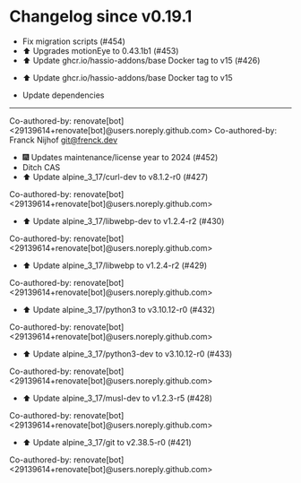 # Changelog since v0.19.1
- Fix migration scripts (#454) 
- ⬆️ Upgrades motionEye to 0.43.1b1 (#453) 
- ⬆️ Update ghcr.io/hassio-addons/base Docker tag to v15 (#426)

* ⬆️ Update ghcr.io/hassio-addons/base Docker tag to v15

* Update dependencies

---------

Co-authored-by: renovate[bot] <29139614+renovate[bot]@users.noreply.github.com>
Co-authored-by: Franck Nijhof <git@frenck.dev> 
- 🎆 Updates maintenance/license year to 2024 (#452) 
- Ditch CAS 
- ⬆️ Update alpine_3_17/curl-dev to v8.1.2-r0 (#427)

Co-authored-by: renovate[bot] <29139614+renovate[bot]@users.noreply.github.com> 
- ⬆️ Update alpine_3_17/libwebp-dev to v1.2.4-r2 (#430)

Co-authored-by: renovate[bot] <29139614+renovate[bot]@users.noreply.github.com> 
- ⬆️ Update alpine_3_17/libwebp to v1.2.4-r2 (#429)

Co-authored-by: renovate[bot] <29139614+renovate[bot]@users.noreply.github.com> 
- ⬆️ Update alpine_3_17/python3 to v3.10.12-r0 (#432)

Co-authored-by: renovate[bot] <29139614+renovate[bot]@users.noreply.github.com> 
- ⬆️ Update alpine_3_17/python3-dev to v3.10.12-r0 (#433)

Co-authored-by: renovate[bot] <29139614+renovate[bot]@users.noreply.github.com> 
- ⬆️ Update alpine_3_17/musl-dev to v1.2.3-r5 (#428)

Co-authored-by: renovate[bot] <29139614+renovate[bot]@users.noreply.github.com> 
- ⬆️ Update alpine_3_17/git to v2.38.5-r0 (#421)

Co-authored-by: renovate[bot] <29139614+renovate[bot]@users.noreply.github.com> 
